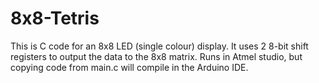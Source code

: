 # 8x8-Tetris
 This is C code for an 8x8 LED (single colour) display. It uses 2 8-bit shift registers to output the data to the 8x8 matrix. Runs in Atmel studio, but copying code from main.c will compile in the Arduino IDE.
